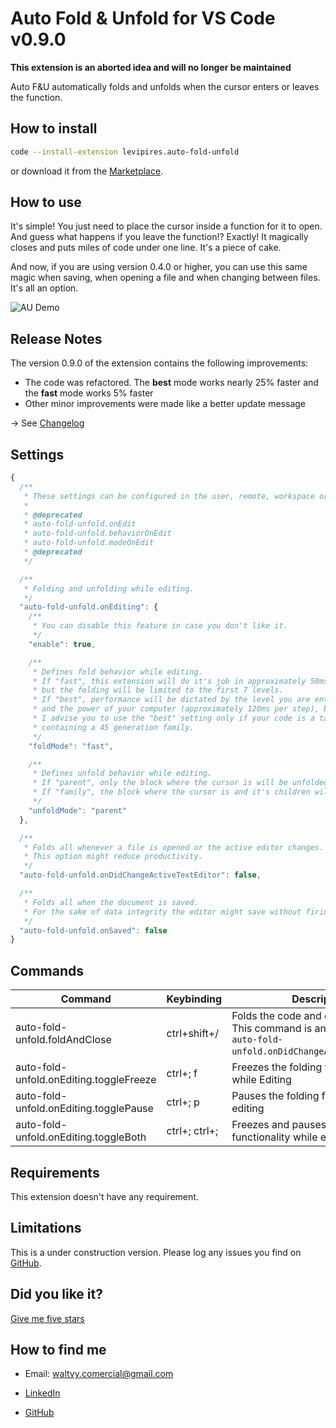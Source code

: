 # Auto Fold & Unfold for VS Code v0.9.0

**This extension is an aborted idea and will no longer be maintained**

Auto F&U automatically folds and unfolds when the cursor enters or leaves the function.

## How to install

```bash
code --install-extension levipires.auto-fold-unfold
```

or download it from the [Marketplace](https://marketplace.visualstudio.com/items?itemName=levipires.auto-fold-unfold#overview).

## How to use

It's simple! You just need to place the cursor inside a function for it to open. And guess what happens if you leave the function!? Exactly!
It magically closes and puts miles of code under one line. It's a piece of cake.

And now, if you are using version 0.4.0 or higher, you can use this same magic when saving, when opening a file and when changing between files. It's all an option.

![AU Demo](https://raw.githubusercontent.com/levi-pires/auto-fold-unfold/master/images/demo.gif)

## Release Notes

The version 0.9.0 of the extension contains the following improvements:

- The code was refactored. The **best** mode works nearly 25% faster and the **fast** mode works 5% faster
- Other minor improvements were made like a better update message

-> See [Changelog](/CHANGELOG.md)

## Settings

```javascript
{
  /**
   * These settings can be configured in the user, remote, workspace or folder settings.
   *
   * @deprecated
   * auto-fold-unfold.onEdit
   * auto-fold-unfold.behaviorOnEdit
   * auto-fold-unfold.modeOnEdit
   * @deprecated
   */

  /**
   * Folding and unfolding while editing.
   */
  "auto-fold-unfold.onEditing": {
    /**
     * You can disable this feature in case you don't like it.
     */
    "enable": true,

    /**
     * Defines fold behavior while editing.
     * If "fast", this extension will do it's job in approximately 50ms per step,
     * but the folding will be limited to the first 7 levels.
     * If "best", performance will be dictated by the level you are entering
     * and the power of your computer (approximately 120ms per step), but you will experience unlimited folding.
     * I advise you to use the "best" setting only if your code is a tangle of objects
     * containing a 45 generation family.
     */
    "foldMode": "fast",

    /**
     * Defines unfold behavior while editing.
     * If "parent", only the block where the cursor is will be unfolded.
     * If "family", the block where the cursor is and it's children will be unfolded.
     */
    "unfoldMode": "parent"
  },

  /**
   * Folds all whenever a file is opened or the active editor changes.
   * This option might reduce productivity.
   */
  "auto-fold-unfold.onDidChangeActiveTextEditor": false,

  /**
   * Folds all when the document is saved.
   * For the sake of data integrity the editor might save without firing this event.
   */
  "auto-fold-unfold.onSaved": false
}
```

## Commands

| Command                                 | Keybinding    | Description                                                                                                             |
| --------------------------------------- | ------------- | ----------------------------------------------------------------------------------------------------------------------- |
| auto-fold-unfold.foldAndClose           | ctrl+shift+/  | Folds the code and closes the editor. This command is an alternative to `auto-fold-unfold.onDidChangeActiveTextEditor`. |
| auto-fold-unfold.onEditing.toggleFreeze | ctrl+; f      | Freezes the folding functionality while Editing                                                                         |
| auto-fold-unfold.onEditing.togglePause  | ctrl+; p      | Pauses the folding functionality while editing                                                                          |
| auto-fold-unfold.onEditing.toggleBoth   | ctrl+; ctrl+; | Freezes and pauses the folding functionality while editing                                                              |

## Requirements

This extension doesn't have any requirement.

## Limitations

This is a under construction version. Please log any issues you find on [GitHub](https://github.com/levi-pires/auto-fold-unfold/issues).

## Did you like it?

[Give me five stars](https://marketplace.visualstudio.com/items?itemName=levipires.auto-fold-unfold&ssr=false#review-details)

## How to find me

- Email: waltvy.comercial@gmail.com

- [LinkedIn](https://www.linkedin.com/in/levi-pires-5a74331a6)

- [GitHub](https://www.github.com/levi-pires)
